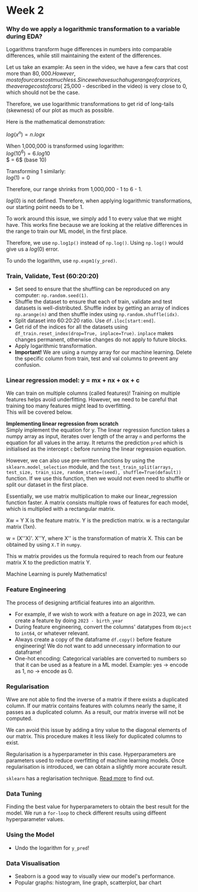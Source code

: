 # Week 2

### Why do we apply a logarithmic transformation to a variable during EDA?
Logarithms transform huge differences in numbers into comparable differences, while still maintaining the extent of the differences.  

Let us take an example: As seen in the video, we have a few cars that cost more than $80,000. However, most of our cars cost much less. Since we have such a huge range of car prices, the average cost of cars (~$25,000 - described in the video) is very close to 0, which should not be the case.

Therefore, we use logarithmic transformations to get rid of long-tails (skewness) of our plot as much as possible.

Here is the mathematical demonstration:  

$log(x^n) = n.logx$
<br>

When 1,000,000 is transformed using logarithm:  
$log(10^6) = 6.log10$  
$ = 6$ (base 10)

Transforming 1 similarly:  
$log(1) = 0$  

Therefore, our range shrinks from 1,000,000 - 1 to 6 - 1.

$log(0)$ is not defined. Therefore, when applying logarithmic transformations, our starting point needs to be 1.

To work around this issue, we simply add 1 to every value that we might have. This works fine because we are looking at the relative differences in the range to train our ML model, in the first place. 

Therefore, we use `np.log1p()` instead of `np.log()`. Using `np.log()` would give us a $log(0)$ error.

To undo the logarithm, use `np.expm1(y_pred)`.


### Train, Validate, Test (60:20:20)
- Set seed to ensure that the shuffling can be reproduced on any computer: `np.random.seed(1)`.
- Shuffle the dataset to ensure that each of train, validate and test datasets is well-distributed. Shuffle index by getting an array of indices `np.arange(n)` and then shuffle index using `np.random.shuffle(idx)`.
- Split dataset into 60:20:20 ratio. Use `df.iloc[start:end]`.
- Get rid of the indices for all the datasets using `df_train.reset_index(drop=True, inplace=True)`. `inplace` makes changes permanent, otherwise changes do not apply to future blocks.
- Apply logarithmic transformation.
- **Important!** We are using a numpy array for our machine learning. Delete the specific column from train, test and val columns to prevent any confusion.

### Linear regression model: y = mx + nx + ox + c
We can train on multiple columns (called features)! Training on multiple features helps avoid underfitting. However, we need to be careful that training too many features might lead to overfitting.  
This will be covered below.

**Implementing linear regression from scratch**  
Simply implement the equation for y. The linear regression function takes a numpy array as input, iterates over length of the array `n` and performs the equation for all values in the array. It returns the prediction `pred` which is initialised as the intercept `c` before running the linear regression equation.

However, we can also use pre-written functions by using the `sklearn.model_selection` module, and the `test_train_split(arrays, test_size, train_size, random_state=(seed), shuffle=True(default))` function. If we use this function, then we would not even need to shuffle or split our dataset in the first place.

Essentially, we use matrix multiplication to make our linear_regression function faster. A matrix consists multiple rows of features for each model, which is multiplied with a rectangular matrix.

Xw = Y
X is the feature matrix.
Y is the prediction matrix.
w is a rectangular matrix (1xn).

w = (X''X)'. X''Y, where X'' is the transformation of matrix X. This can be obtained by using `X.T` in `numpy`.

This w matrix provides us the formula required to reach from our feature matrix X to the prediction matrix Y.

Machine Learning is purely Mathematics! 

### Feature Engineering
The process of designing artificial features into an algorithm.
- For example, if we wish to work with a feature on age in 2023, we can create a feature by doing `2023 - birth_year`
- During feature engineering, convert the columns' datatypes from `Object` to `int64`, or whatever relevant.
- Always create a copy of the dataframe `df.copy()` before feature engineering! We do not want to add unnecessary information to our dataframe!
- One-hot encoding: Categorical variables are converted to numbers so that it can be used as a feature in a ML model. Example: yes -> encode as 1, no -> encode as 0.

### Regularisation
Wwe are not able to find the inverse of a matrix if there exists a duplicated column. If our matrix contains features with columns nearly the same, it passes as a duplicated column. As a result, our matrix inverse will not be computed.

We can avoid this issue by adding a tiny value to the diagonal elements of our matrix. This procedure makes it less likely for duplicated columns to exist.

Regularisation is a hyperparameter in this case. Hyperparameters are parameters used to reduce overfitting of machine learning models. Once regularisation is introduced, we can obtain a slightly more accurate result.

`sklearn` has a reglarisation technique. [Read more](https://scikit-learn.org/stable/modules/linear_model.html) to find out.

### Data Tuning
Finding the best value for hyperparameters to obtain the best result for the model. We run a `for-loop` to check different results using diffeent hyperparameter values.

### Using the Model
- Undo the logarithm for `y_pred`!

### Data Visualisation
- Seaborn is a good way to visually view our model's performance.
- Popular graphs: histogram, line graph, scatterplot, bar chart
